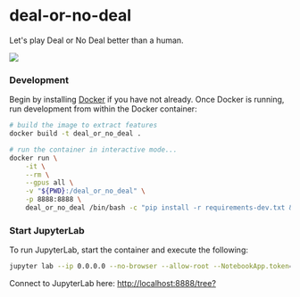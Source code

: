# deal-or-no-deal
Let's play Deal or No Deal better than a human.

![](https://cdn.vox-cdn.com/thumbor/5TRinA_Wz62Obq2pWIAnkP4nDsQ=/0x0:1254x710/920x613/filters:focal(527x255:727x455):format(webp)/cdn.vox-cdn.com/uploads/chorus_image/image/64611118/5997788904.0.jpeg)

### Development
Begin by installing [Docker](https://docs.docker.com/install/) if you have not already. Once Docker is running, run development from within the Docker container:

```bash
# build the image to extract features
docker build -t deal_or_no_deal .

# run the container in interactive mode...
docker run \
    -it \
    --rm \
    --gpus all \
    -v "${PWD}:/deal_or_no_deal" \
    -p 8888:8888 \
    deal_or_no_deal /bin/bash -c "pip install -r requirements-dev.txt && bash"
```

### Start JupyterLab
To run JupyterLab, start the container and execute the following:
```bash
jupyter lab --ip 0.0.0.0 --no-browser --allow-root --NotebookApp.token='' --NotebookApp.password=''
```
Connect to JupyterLab here: [http://localhost:8888/tree?](http://localhost:8888/tree?)
